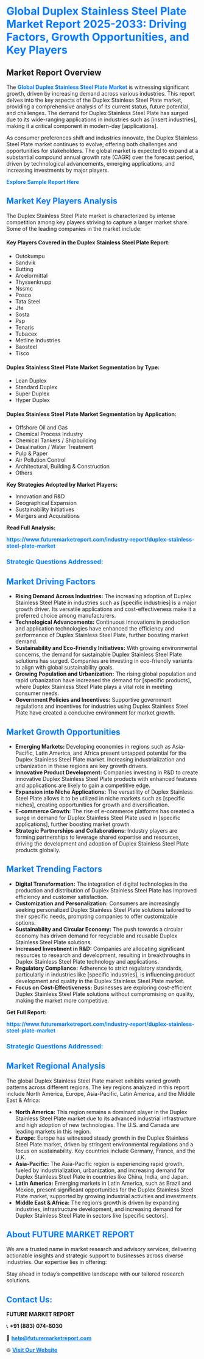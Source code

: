 <h1 style="color: #007BFF;">Global Duplex Stainless Steel Plate Market Report 2025-2033: Driving Factors, Growth Opportunities, and Key Players</h1>

<section id="overview">
<h2>Market Report Overview</h2>
<p>The <a href="https://www.futuremarketreport.com/industry-report/duplex-stainless-steel-plate-market" style="color: #007BFF; text-decoration: none;"><strong>Global Duplex Stainless Steel Plate Market</strong></a> is witnessing significant growth, driven by increasing demand across various industries. This report delves into the key aspects of the Duplex Stainless Steel Plate market, providing a comprehensive analysis of its current status, future potential, and challenges. The demand for Duplex Stainless Steel Plate has surged due to its wide-ranging applications in industries such as [insert industries], making it a critical component in modern-day [applications].</p>
<p>As consumer preferences shift and industries innovate, the Duplex Stainless Steel Plate market continues to evolve, offering both challenges and opportunities for stakeholders. The global market is expected to expand at a substantial compound annual growth rate (CAGR) over the forecast period, driven by technological advancements, emerging applications, and increasing investments by major players.</p>
</section>

<section id="overview">
<p><a href="https://www.futuremarketreport.com/request-sample/reportId=30758" style="color: #007BFF; text-decoration: none;"><strong>Explore Sample Report Here</strong></a></p>
</section>

<section id="key-players">
<h2 style="color: #007BFF;">Market Key Players Analysis</h2>
<p>The Duplex Stainless Steel Plate market is characterized by intense competition among key players striving to capture a larger market share. Some of the leading companies in the market include:</p>
<h4>Key Players Covered in the Duplex Stainless Steel Plate Report:</h4>
<ul><li>Outokumpu</li><li>Sandvik</li><li>Butting</li><li>Arcelormittal</li><li>Thyssenkrupp</li><li>Nssmc</li><li>Posco</li><li>Tata Steel</li><li>Jfe</li><li>Sosta</li><li>Psp</li><li>Tenaris</li><li>Tubacex</li><li>Metline Industries</li><li>Baosteel</li><li>Tisco</li></ul>
<h4>Duplex Stainless Steel Plate Market Segmentation by Type:</h4>
<ul><li>Lean Duplex</li><li>Standard Duplex</li><li>Super Duplex</li><li>Hyper Duplex</li></ul>

<h4>Duplex Stainless Steel Plate Market Segmentation by Application:</h4>
<ul><li>Offshore Oil and Gas</li><li>Chemical Process Industry</li><li>Chemical Tankers / Shipbuilding</li><li>Desalination / Water Treatment</li><li>Pulp &amp; Paper</li><li>Air Pollution Control</li><li>Architectural, Building &amp; Construction</li><li>Others</li></ul>
<p><strong>Key Strategies Adopted by Market Players:</strong></p>
<ul>
<li>Innovation and R&D</li>
<li>Geographical Expansion</li>
<li>Sustainability Initiatives</li>
<li>Mergers and Acquisitions</li>
</ul>
</section>

<section>
<p><strong>Read Full Analysis: </strong></p><a href="https://www.futuremarketreport.com/industry-report/duplex-stainless-steel-plate-market" style="color: #007BFF; text-decoration: none;"><strong>https://www.futuremarketreport.com/industry-report/duplex-stainless-steel-plate-market</strong></a>
<h3 style="color: #007BFF;">Strategic Questions Addressed:</h3>
</section>

<section id="driving-factors">
<h2 style="color: #007BFF;">Market Driving Factors</h2>
<ul>
<li><strong>Rising Demand Across Industries:</strong> The increasing adoption of Duplex Stainless Steel Plate in industries such as [specific industries] is a major growth driver. Its versatile applications and cost-effectiveness make it a preferred choice among manufacturers.</li>
<li><strong>Technological Advancements:</strong> Continuous innovations in production and application technologies have enhanced the efficiency and performance of Duplex Stainless Steel Plate, further boosting market demand.</li>
<li><strong>Sustainability and Eco-Friendly Initiatives:</strong> With growing environmental concerns, the demand for sustainable Duplex Stainless Steel Plate solutions has surged. Companies are investing in eco-friendly variants to align with global sustainability goals.</li>
<li><strong>Growing Population and Urbanization:</strong> The rising global population and rapid urbanization have increased the demand for [specific products], where Duplex Stainless Steel Plate plays a vital role in meeting consumer needs.</li>
<li><strong>Government Policies and Incentives:</strong> Supportive government regulations and incentives for industries using Duplex Stainless Steel Plate have created a conducive environment for market growth.</li>
</ul>
</section>

<section id="growth-opportunities">
<h2 style="color: #007BFF;">Market Growth Opportunities</h2>
<ul>
<li><strong>Emerging Markets:</strong> Developing economies in regions such as Asia-Pacific, Latin America, and Africa present untapped potential for the Duplex Stainless Steel Plate market. Increasing industrialization and urbanization in these regions are key growth drivers.</li>
<li><strong>Innovative Product Development:</strong> Companies investing in R&D to create innovative Duplex Stainless Steel Plate products with enhanced features and applications are likely to gain a competitive edge.</li>
<li><strong>Expansion into Niche Applications:</strong> The versatility of Duplex Stainless Steel Plate allows it to be utilized in niche markets such as [specific niches], creating opportunities for growth and diversification.</li>
<li><strong>E-commerce Growth:</strong> The rise of e-commerce platforms has created a surge in demand for Duplex Stainless Steel Plate used in [specific applications], further boosting market growth.</li>
<li><strong>Strategic Partnerships and Collaborations:</strong> Industry players are forming partnerships to leverage shared expertise and resources, driving the development and adoption of Duplex Stainless Steel Plate products globally.</li>
</ul>
</section>

<section id="trending-factors">
<h2 style="color: #007BFF;">Market Trending Factors</h2>
<ul>
<li><strong>Digital Transformation:</strong> The integration of digital technologies in the production and distribution of Duplex Stainless Steel Plate has improved efficiency and customer satisfaction.</li>
<li><strong>Customization and Personalization:</strong> Consumers are increasingly seeking personalized Duplex Stainless Steel Plate solutions tailored to their specific needs, prompting companies to offer customizable options.</li>
<li><strong>Sustainability and Circular Economy:</strong> The push towards a circular economy has driven demand for recyclable and reusable Duplex Stainless Steel Plate solutions.</li>
<li><strong>Increased Investment in R&D:</strong> Companies are allocating significant resources to research and development, resulting in breakthroughs in Duplex Stainless Steel Plate technology and applications.</li>
<li><strong>Regulatory Compliance:</strong> Adherence to strict regulatory standards, particularly in industries like [specific industries], is influencing product development and quality in the Duplex Stainless Steel Plate market.</li>
<li><strong>Focus on Cost-Effectiveness:</strong> Businesses are exploring cost-efficient Duplex Stainless Steel Plate solutions without compromising on quality, making the market more competitive.</li>
</ul>
</section>

<section>
<p><strong>Get Full Report: </strong></p><a href="https://www.futuremarketreport.com/industry-report/duplex-stainless-steel-plate-market" style="color: #007BFF; text-decoration: none;"><strong>https://www.futuremarketreport.com/industry-report/duplex-stainless-steel-plate-market</strong></a>
<h3 style="color: #007BFF;">Strategic Questions Addressed:</h3>
</section>


<section id="regional-analysis">
<h2 style="color: #007BFF;">Market Regional Analysis</h2>
<p>The global Duplex Stainless Steel Plate market exhibits varied growth patterns across different regions. The key regions analyzed in this report include North America, Europe, Asia-Pacific, Latin America, and the Middle East & Africa:</p>
<ul>
<li><strong>North America:</strong> This region remains a dominant player in the Duplex Stainless Steel Plate market due to its advanced industrial infrastructure and high adoption of new technologies. The U.S. and Canada are leading markets in this region.</li>
<li><strong>Europe:</strong> Europe has witnessed steady growth in the Duplex Stainless Steel Plate market, driven by stringent environmental regulations and a focus on sustainability. Key countries include Germany, France, and the U.K.</li>
<li><strong>Asia-Pacific:</strong> The Asia-Pacific region is experiencing rapid growth, fueled by industrialization, urbanization, and increasing demand for Duplex Stainless Steel Plate in countries like China, India, and Japan.</li>
<li><strong>Latin America:</strong> Emerging markets in Latin America, such as Brazil and Mexico, present significant opportunities for the Duplex Stainless Steel Plate market, supported by growing industrial activities and investments.</li>
<li><strong>Middle East & Africa:</strong> The region’s growth is driven by expanding industries, infrastructure development, and increasing demand for Duplex Stainless Steel Plate in sectors like [specific sectors].</li>
</ul>
</section>

<footer>
<h2 style="color: #007BFF;">About FUTURE MARKET REPORT</h2>
<p>We are a trusted name in market research and advisory services, delivering actionable insights and strategic support to businesses across diverse industries. Our expertise lies in offering:</p>

<p>Stay ahead in today’s competitive landscape with our tailored research solutions.</p>

<h2 style="color: #007BFF;">Contact Us:</h2>
<p><strong>FUTURE MARKET REPORT</strong></p>
<p>📞 <strong>+91 (883) 074-8030</strong></p>
<p>📧 <strong><a href="mailto:help@futuremarketreport.com" style="color: #007BFF;">help@futuremarketreport.com</a></strong></p>
<p>🌐 <strong><a href="https://www.futuremarketreport.com/" style="color: #007BFF;">Visit Our Website</a></strong></p>
</footer>